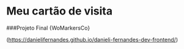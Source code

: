 # Meu cartão de visita
 ###Projeto Final {WoMarkersCo}
 
(https://danielifernandes.github.io/danieli-fernandes-dev-frontend/)
